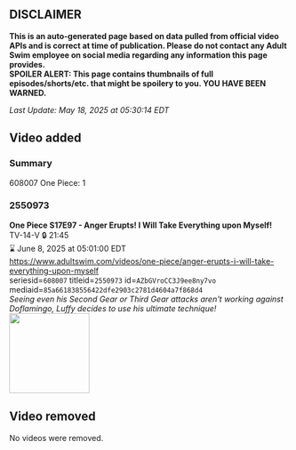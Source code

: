 ## DISCLAIMER
**This is an auto-generated page based on data pulled from official video APIs and is correct at time of publication. Please do not contact any Adult Swim employee on social media regarding any information this page provides.**  
**SPOILER ALERT: This page contains thumbnails of full episodes/shorts/etc. that might be spoilery to you. YOU HAVE BEEN WARNED.**  

_Last Update: May 18, 2025 at 05:30:14 EDT_
## Video added
### Summary
608007 One Piece: 1  
### 2550973
**One Piece S17E97 - Anger Erupts! I Will Take Everything upon Myself!**  
TV-14-V 🔒 21:45  
⌛ June 8, 2025 at 05:01:00 EDT  
https://www.adultswim.com/videos/one-piece/anger-erupts-i-will-take-everything-upon-myself  
seriesid=`608007` titleid=`2550973` id=`AZbGVroCC3J9ee8ny7vo` mediaid=`85a661838556422dfe2903c2781d4604a7f868d4`  
_Seeing even his Second Gear or Third Gear attacks aren't working against Doflamingo, Luffy decides to use his ultimate technique!_  
<a href="https://media.cdn.adultswim.com/uploads/20250515/thumbnails/2_255151714180-OP725_s17E97.jpg"><img src="https://media.cdn.adultswim.com/uploads/20250515/thumbnails/2_255151714180-OP725_s17E97.jpg" height="144px" /></a>
## Video removed
No videos were removed.  
